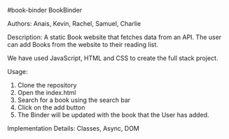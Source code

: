 #book-binder
BookBinder

Authors: Anais, Kevin, Rachel, Samuel, Charlie

Description: A static Book website that fetches data from an API. The user can add Books from the website to their reading list.

We have used JavaScript, HTML and CSS to create the full stack project.

Usage: 

1. Clone the repository
2. Open the index.html
3. Search for a book using the search bar
4. Click on the add button
5. The Binder will be updated with the book that the User has added.

Implementation Details: Classes, Async, DOM